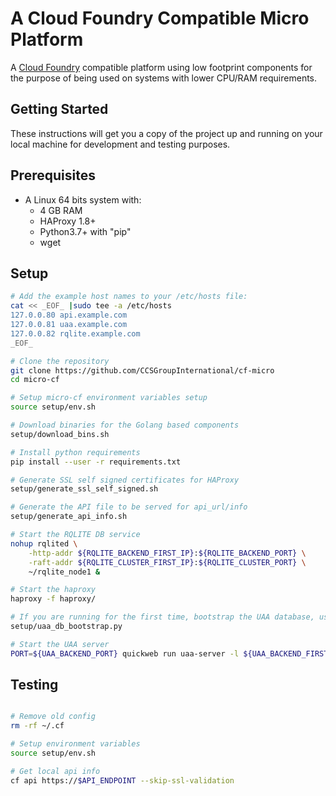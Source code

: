 # A Cloud Foundry Compatible Micro Platform

A [Cloud Foundry] compatible platform using low footprint components for the purpose of being used on systems with lower CPU/RAM requirements.

[Cloud Foundry]: https://www.cloudfoundry.org/

## Getting Started

These instructions will get you a copy of the project up and running on your local machine for development and testing purposes.

## Prerequisites
- A Linux 64 bits system with:
    - 4 GB RAM
    - HAProxy 1.8+
    - Python3.7+ with "pip"
    - wget

## Setup

```sh
# Add the example host names to your /etc/hosts file:
cat << _EOF_ |sudo tee -a /etc/hosts
127.0.0.80 api.example.com
127.0.0.81 uaa.example.com
127.0.0.82 rqlite.example.com
_EOF_

# Clone the repository
git clone https://github.com/CCSGroupInternational/cf-micro
cd micro-cf

# Setup micro-cf environment variables setup
source setup/env.sh     

# Download binaries for the Golang based components
setup/download_bins.sh

# Install python requirements
pip install --user -r requirements.txt 

# Generate SSL self signed certificates for HAProxy
setup/generate_ssl_self_signed.sh

# Generate the API file to be served for api_url/info
setup/generate_api_info.sh

# Start the RQLITE DB service
nohup rqlited \
    -http-addr ${RQLITE_BACKEND_FIRST_IP}:${RQLITE_BACKEND_PORT} \
    -raft-addr ${RQLITE_CLUSTER_FIRST_IP}:${RQLITE_CLUSTER_PORT} \
    ~/rqlite_node1 &

# Start the haproxy
haproxy -f haproxy/

# If you are running for the first time, bootstrap the UAA database, using:
setup/uaa_db_bootstrap.py

# Start the UAA server
PORT=${UAA_BACKEND_PORT} quickweb run uaa-server -l ${UAA_BACKEND_FIRST_IP} 
```

## Testing

```sh

# Remove old config
rm -rf ~/.cf

# Setup environment variables
source setup/env.sh

# Get local api info
cf api https://$API_ENDPOINT --skip-ssl-validation
```

